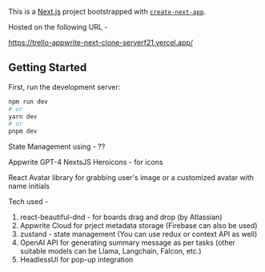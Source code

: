 This is a [Next.js](https://nextjs.org/) project bootstrapped with [`create-next-app`](https://github.com/vercel/next.js/tree/canary/packages/create-next-app).

Hosted on the following URL - 

https://trello-appwrite-next-clone-serverf21.vercel.app/


## Getting Started

First, run the development server:

```bash
npm run dev
# or
yarn dev
# or
pnpm dev
```

State Management using - ??

Appwrite
GPT-4
NextsJS
Heroicons - for icons

React Avatar library for grabbing user's image or a customized avatar with name initials

Tech used - 

1. react-beautiful-dnd - for boards drag and drop (by Atlassian)
2. Appwrite Cloud for prject metadata storage (Firebase can also be used)
3. zustand - state management (You can use redux or context API as well)
4. OpenAI API for generating summary message as per tasks (other suitable models can be Llama, Langchain, Falcon, etc.)
5. HeadlessUI for pop-up integration


